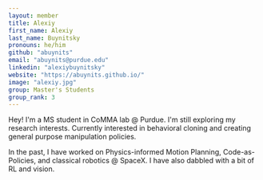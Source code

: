 ```yaml
---
layout: member
title: Alexiy
first_name: Alexiy
last_name: Buynitsky
pronouns: he/him
github: "abuynits"
email: "abuynits@purdue.edu"
linkedin: "alexiybuynitsky"
website: "https://abuynits.github.io/"
image: "alexiy.jpg"
group: Master's Students
group_rank: 3
---
```


Hey! I'm a MS student in CoMMA lab @ Purdue. I'm still exploring my research interests. Currently interested in behavioral cloning and creating general purpose manipulation policies.

In the past, I have worked on Physics-informed Motion Planning, Code-as-Policies, and classical robotics @ SpaceX. I have also dabbled with a bit of RL and vision.